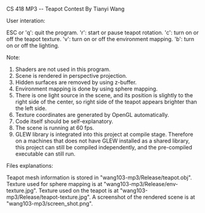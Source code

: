 CS 418 MP3 -- Teapot Contest
By Tianyi Wang


User interation:

ESC or 'q':  quit the program.
'r': start or pause teapot rotation.
'c': turn on or off the teapot texture.
'v': turn on or off the environment mapping.
'b': turn on or off the lighting.


Note:
1. Shaders are not used in this program.
2. Scene is rendered in perspective projection.
3. Hidden surfaces are removed by using z-buffer.
4. Environment mapping is done by using sphere mapping.
5. There is one light source in the scene, and its position is slightly to the 
right side of the center, so right side of the teapot appears brighter than the 
left side.
6. Texture coordinates are generated by OpenGL automatically.
7. Code itself should be self-explanatory.
8. The scene is running at 60 fps.
9. GLEW library is integrated into this project at compile stage.
Therefore on a machines that does not have GLEW installed as a shared library, 
this project can still be compiled independently, and the pre-compiled executable 
can still run.


Files explanations:

Teapot mesh information is stored in "wang103-mp3/Release/teapot.obj".
Texture used for sphere mapping is at "wang103-mp3/Release/env-texture.jpg".
Texture used on the teapot is at "wang103-mp3/Release/teapot-texture.jpg".
A screenshot of the rendered scene is at "wang103-mp3/screen_shot.png".

